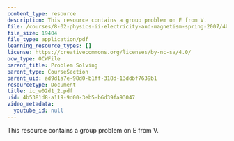 ```yaml
---
content_type: resource
description: This resource contains a group problem on E from V.
file: /courses/8-02-physics-ii-electricity-and-magnetism-spring-2007/4b5381d8a1199d003eb5b6d39fa93047_ic_w02d1_2.pdf
file_size: 19404
file_type: application/pdf
learning_resource_types: []
license: https://creativecommons.org/licenses/by-nc-sa/4.0/
ocw_type: OCWFile
parent_title: Problem Solving
parent_type: CourseSection
parent_uid: ad9d1a7e-98d0-b1ff-318d-13ddbf7639b1
resourcetype: Document
title: ic_w02d1_2.pdf
uid: 4b5381d8-a119-9d00-3eb5-b6d39fa93047
video_metadata:
  youtube_id: null
---
```

This resource contains a group problem on E from V.